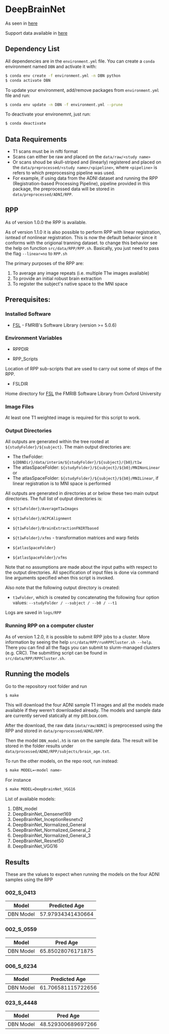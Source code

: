 # DeepBrainNet
As seen in [here](https://academic.oup.com/brain/article-abstract/143/7/2312/5863667?redirectedFrom=fulltext)

Support data available in [here](https://github.com/vishnubashyam/DeepBrainNet)
## Dependency List

All dependencies are in the `environment.yml` file. You can create a `conda` environment named `DBN` and activate it with:
```bash
$ conda env create -f environment.yml -n DBN python
$ conda activate DBN
```
To update your environment, add/remove packages from `environment.yml` file and run:
```bash
$ conda env update -n DBN -f environment.yml --prune
```
To deactivate your environemnt, just run:
```bash
$ conda deactivate
```

## Data Requirements

- T1 scans must be in nifti format
- Scans can either be raw and placed on the `data/raw/<study name>`
- Or scans shoud be skull-striped and (linearly) registered and placed on the `data/preprocessed/<study name>/<pipeline>`, where `<pipeline>` is refers to which preprocessing pipeline was used.
- For example, if using data from the ADNI dataset and running the RPP (Registration-based Processing Pipeline), pipeline provided in this package, the preprocessed data will be stored in `data/preprocessed/ADNI/RPP`.

## RPP
As of version 1.0.0 the RPP is available.

As of version 1.1.0 it is also possible to perform RPP with linear registration, isntead of nonlinear registration. This is now the default behavior since it conforms with the origional tranning dataset. to change this behavior see the help on function `src/data/RPP/RPP.sh`. Basically, you just need to pass the flag `--linear=no` to `RPP.sh`

The primary purposes of the RPP are:

1. To average any image repeats (i.e. multiple T1w images available)
2. To provide an initial robust brain extraction
3. To register the subject's native space to the MNI space

## Prerequisites:

### Installed Software

* [FSL][FSL] - FMRIB's Software Library (version >= 5.0.6)

### Environment Variables

* RPPDIR

* RPP_Scripts

Location of RPP sub-scripts that are used to carry out some of steps of the RPP.

* FSLDIR

Home directory for [FSL][FSL] the FMRIB Software Library from Oxford
University

### Image Files

At least one T1 weighted image is required for this script to work.

### Output Directories

All outputs are generated within the tree rooted
at `${studyFolder}/${subject}`.  The main output directories are:

* The t1wFolder: `${DBNDir}/data/interim/${studyFolder}/${subject}/{b0}/t1w`
* The atlasSpaceFolder: `${studyFolder}/${subject}/${b0}/MNINonLinear` or
* The atlasSpaceFolder: `${studyFolder}/${subject}/${b0}/MNILinear`,
if linear registration is to MNI space is performed

All outputs are generated in directories at or below these two main
output directories.  The full list of output directories is:

* `${t1wFolder}/AverageT1wImages`
* `${t1wFolder}/ACPCAlignment`
* `${t1wFolder}/BrainExtractionFNIRTbased`
* `${t1wFolder}/xfms` - transformation matrices and warp fields

* `${atlasSpaceFolder}`
* `${atlasSpaceFolder}/xfms`

Note that no assumptions are made about the input paths with respect to the
output directories. All specification of input files is done via command
line arguments specified when this script is invoked.

Also note that the following output directory is created:

* `t1wFolder`, which is created by concatenating the following four option
values: `--studyFolder / --subject / --b0 / --t1`

Logs are saved in `logs/RPP`

### Running RPP on a computer cluster
As of version 1.2.0, it is possible to submit RPP jobs to a cluster. More information by seeing the help `src/data/RPP/runRPPCluster.sh --help`. There you can find all the flags you can submit to slurm-managed clusters (e.g. CRC). The submitting script can be found in `src/data/RPP/RPPCluster.sh`.

<!-- References -->
[FSL]: http://fsl.fmrib.ox.ac.uk

## Running the models

Go to the repository root folder and run
```bash
$ make
```
This will download the four ADNI sample T1 images and all the models made available if they weren't downloaded already. The models and sample data are currently served statically at my pitt.box.com.

After the download, the raw data (`data/raw/ADNI`) is preprocessed using the RPP and stored in `data/preprocessed/ADNI/RPP`.

Then the model `DBN_model.h5` is ran on the sample data. The result will be stored in the folder results under `data/processed/ADNI/RPP/subjects/brain_age.txt`.

To run the other models, on the repo root, run instead:
```bash
$ make MODEL=<model name>
```
For instance
```bash
$ make MODEL=DeepBrainNet_VGG16
```
List of available models:
1. DBN_model
2. DeepBrainNet_Densenet169
3. DeepBrainNet_InceptionResnetv2
4. DeepBrainNet_Normalized_General
5. DeepBrainNet_Normalized_General_2
6. DeepBrainNet_Normalized_General_3
7. DeepBrainNet_Resnet50
8. DeepBrainNet_VGG16

## Results

These are the values to expect when running the models on the four ADNI samples using the RPP

### 002_S_0413
| Model                    | Predicted Age      |
|--------------------------|--------------------|
| DBN Model                | 57.97934341430664  |

### 002_S_0559
| Model                    | Pred Age           |
|--------------------------|--------------------|
| DBN Model                | 65.85028076171875  |

### 006_S_6234
| Model                    | Predicted Age      |
|--------------------------|--------------------|
| DBN Model                | 61.706581115722656 |

### 023_S_4448
| Model                    | Pred Age           |
|--------------------------|--------------------|
| DBN Model                | 48.529300689697266 |
